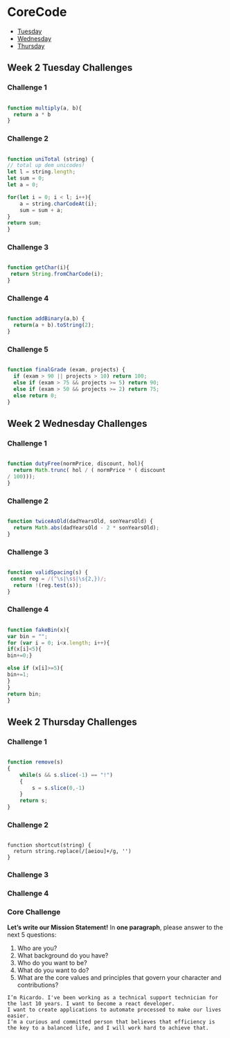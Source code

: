 # CoreCode

- [Tuesday](#week-2-tuesday-challenges)
- [Wednesday](#week-2-wednesday-challenges)
- [Thursday](#week-2-thursday-challenges)

## Week 2 Tuesday Challenges

### Challenge 1
```javascript

function multiply(a, b){
  return a * b
}

```

### Challenge 2
```javascript

function uniTotal (string) {
// total up dem unicodes!
let l = string.length;
let sum = 0;
let a = 0;

for(let i = 0; i < l; i++){
    a = string.charCodeAt(i);
    sum = sum + a;
}
return sum;
}

```

### Challenge 3
```javascript

function getChar(i){
 return String.fromCharCode(i);
}

```

### Challenge 4
```javascript

function addBinary(a,b) {
  return(a + b).toString(2);
}

```

### Challenge 5
```javascript

function finalGrade (exam, projects) {
  if (exam > 90 || projects > 10) return 100;
  else if (exam > 75 && projects >= 5) return 90;
  else if (exam > 50 && projects >= 2) return 75;
  else return 0;
}

```

## Week 2 Wednesday Challenges

### Challenge 1
```javascript

function dutyFree(normPrice, discount, hol){
  return Math.trunc( hol / ( normPrice * ( discount
/ 100)));
}

```

### Challenge 2
```javascript

function twiceAsOld(dadYearsOld, sonYearsOld) {
  return Math.abs(dadYearsOld - 2 * sonYearsOld);
}

```

### Challenge 3
```javascript

function validSpacing(s) {
 const reg = /(^\s|\s$|\s{2,})/;
  return !(reg.test(s));
}

```

### Challenge 4
```javascript

function fakeBin(x){
var bin = "";
for (var i = 0; i<x.length; i++){
if(x[i]<5){
bin+=0;}

else if (x[i]>=5){
bin+=1;
}
}
return bin;
}

```

## Week 2 Thursday Challenges

### Challenge 1
```javascript

function remove(s)
{
    while(s && s.slice(-1) == "!") 
    { 
        s = s.slice(0,-1) 
    }
    return s;
}

```

### Challenge 2
```

function shortcut(string) {
  return string.replace(/[aeiou]+/g, '')
}

```

### Challenge 3

### Challenge 4

### Core Challenge

**Let’s write our Mission Statement!** In **one paragraph**, please answer to the next 5 questions:

1. Who are you?
2. What background do you have?
3. Who do you want to be?
4. What do you want to do?
5. What are the core values and principles that govern your character and contributions?

```
I’m Ricardo. I've been working as a technical support technician for the last 10 years. I want to become a react developer.  
I want to create applications to automate processed to make our lives easier.  
I’m a curious and committed person that believes that efficiency is the key to a balanced life, and I will work hard to achieve that.

```
